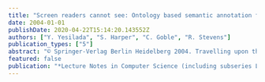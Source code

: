 ```yaml
---
title: "Screen readers cannot see: Ontology based semantic annotation for visually impaired web travellers"
date: 2004-01-01
publishDate: 2020-04-22T15:14:20.143552Z
authors: ["Y. Yesilada", "S. Harper", "C. Goble", "R. Stevens"]
publication_types: ["5"]
abstract: "© Springer-Verlag Berlin Heidelberg 2004. Travelling upon the Web is difficult for visually impaired users since the Web pages are designed for visual interaction [6]. Visually impaired users usually use screen readers to access the Web in audio. However, unlike sighted users, screen readers cannot see the implicit structural and navigational knowledge encoded within the visual presentation of Web pages. Therefore, in a visually impaired user's environment, objects that support travel are missing or inaccessible. Our approach to remedy this is to annotate pages with an ontology, the Travel Ontology, that aims to encapsulate rich structural and navigational knowledge about these objects. We use Semantic Web technologies to make such knowledge explicit and computationally accessible. Our semi-automated tool, Dante identifies travel objects on Web pages, annotates them appropriately with the Travel Ontology and uses this to transform the pages to enhance the travel support. Thus Dante uses the Travel Ontology to enhance the travel experience of visually impaired users. This paper introduces the Travel Ontology, the annotation pipeline used in the annotation part of Dante and some transformation scenarios to illustrate how the annotations are used to guide the transformation of Web pages."
featured: false
publication: "*Lecture Notes in Computer Science (including subseries Lecture Notes in Artificial Intelligence and Lecture Notes in Bioinformatics)*"
---
```


